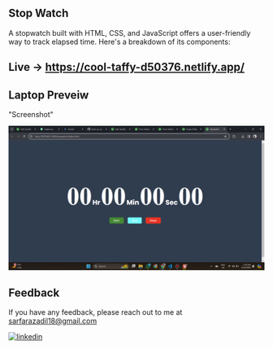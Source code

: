 


## Stop Watch
A stopwatch built with HTML, CSS, and JavaScript offers a user-friendly way to track elapsed time. Here's a breakdown of its components:



## Live ->  https://cool-taffy-d50376.netlify.app/




## Laptop Preveiw    
"Screenshot"

![](stopwatch.png)



## Feedback

If you have any feedback, please reach out to me at sarfarazadil18@gmail.com



[![linkedin](https://img.shields.io/badge/linkedin-0A66C2?style=for-the-badge&logo=linkedin&logoColor=white)](https://www.linkedin.com/in/sarfaraz-adil-46680718b)




